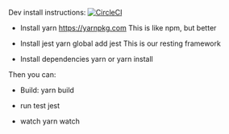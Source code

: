 
Dev install instructions:
[![CircleCI](https://circleci.com/gh/SuperFlyTV/casparcg-state.svg?style=svg)](https://circleci.com/gh/SuperFlyTV/casparcg-state)

* Install yarn
	https://yarnpkg.com
	This is like npm, but better

* Install jest
	yarn global add jest
	This is our resting framework

* Install dependencies
	yarn
	or
	yarn install

Then you can:

* Build:
	yarn build

* run test
	jest

* watch
	yarn watch